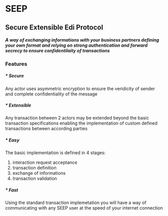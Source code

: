 # __SEEP__
## Secure Extensible Edi Protocol
##### A way of exchanging informations with your business partners defining your own format and relying on strong authentication and forward secrecy to ensure confidentilaity of transactions

### Features
##### * Secure
Any actor uses asymmetric encryption to ensure the veridicity of sender and complete confidentiality of the message
##### * Extensible
Any transaction between 2 actors may be extended beyond the basic transaction specifications enabling the implementation of custom defined transactions between according parties
##### * Easy
The basic implementation is defined in 4 stages:
1. interaction request acceptance
2. transaction definition
3. exchange of informations
4. transaction validation
##### * Fast
Using the standard transaction implemetation you will have a way of communicating with any SEEP user at the speed of your internet connection
